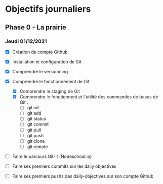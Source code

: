 # Objectifs journaliers

## Phase 0 - La prairie

### Jeudi 01/12/2021


* [x] Création de compte Github
* [x] Installation et configuration de Git
* [x] Comprendre le versionning
* [x] Comprendre le fonctionnement de Git
  * [x] Comprendre le staging de Git
  * [x] Comprendre le fonctionnent et l'utilité des commandes de bases de Git :
    * [ ] git init
    * [ ] git add
    * [ ] git status
    * [ ] git commit
    * [ ] git pull
    * [ ] git push
    * [ ] git clone
    * [ ] git remote
* [ ] Faire le parcours Git-it (Nodeschool.io)
* [ ] Faire ses premiers commits sur les daily objectives
* [ ] Faire ses premiers pushs des daily-objectives sur son compte Github

